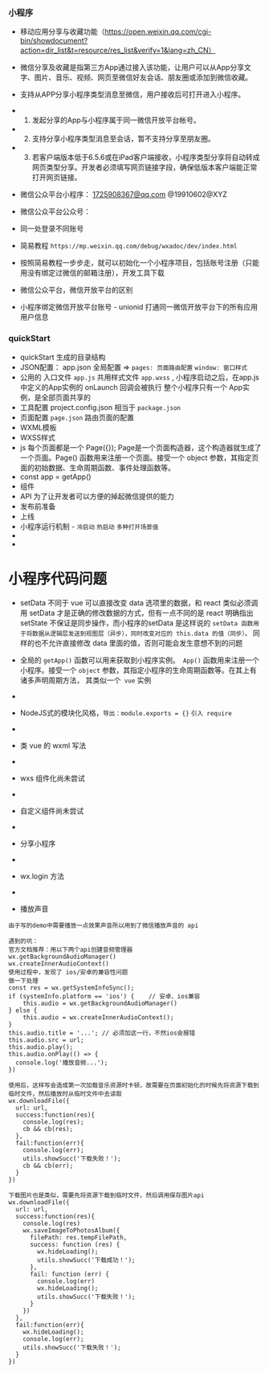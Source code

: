 ### 小程序

- 移动应用分享与收藏功能（https://open.weixin.qq.com/cgi-bin/showdocument?action=dir_list&t=resource/res_list&verify=1&lang=zh_CN）
- 微信分享及收藏是指第三方App通过接入该功能，让用户可以从App分享文字、图片、音乐、视频、网页至微信好友会话、朋友圈或添加到微信收藏。
- 支持从APP分享小程序类型消息至微信，用户接收后可打开进入小程序。
- 1. 发起分享的App与小程序属于同一微信开放平台帐号。
- 2. 支持分享小程序类型消息至会话，暂不支持分享至朋友圈。
- 3. 若客户端版本低于6.5.6或在iPad客户端接收，小程序类型分享将自动转成网页类型分享。开发者必须填写网页链接字段，确保低版本客户端能正常打开网页链接。




- 微信公众平台小程序： 1725908367@qq.com  @19910602@XYZ 
- 微信公众平台公众号：
- 同一处登录不同账号

- 简易教程 `https://mp.weixin.qq.com/debug/wxadoc/dev/index.html`

- 按照简易教程一步步走，就可以初始化一个小程序项目，包括账号注册（只能用没有绑定过微信的邮箱注册），开发工具下载

- 微信公众平台，微信开放平台的区别 

- 小程序绑定微信开放平台账号 - unionid 打通同一微信开放平台下的所有应用用户信息

### quickStart
- quickStart 生成的目录结构
- JSON配置： app.json 全局配置 => `pages: 页面路由配置` `window: 窗口样式`
- 公用的 入口文件 `app.js` 共用样式文件 `app.wxss`  , 小程序启动之后，在app.js中定义的App实例的 onLaunch 回调会被执行 整个小程序只有一个 App实例，是全部页面共享的
- 工具配置 project.config.json 相当于 `package.json`
- 页面配置 `page.json` 路由页面的配置
- WXML模板
- WXSS样式
- js 每个页面都是一个 Page({});  Page是一个页面构造器，这个构造器就生成了一个页面。Page() 函数用来注册一个页面。接受一个 object 参数，其指定页面的初始数据、生命周期函数、事件处理函数等。
- const app = getApp()
- 组件
- API 为了让开发者可以方便的掉起微信提供的能力
- 发布前准备
- 上线
- 小程序运行机制 - `冷启动` `热启动` `多种打开场景值`
- 
- 


# 小程序代码问题
- setData 不同于 vue 可以直接改变 data 选项里的数据，和 react 类似必须调用 setData 才是正确的修改数据的方式，但有一点不同的是 react 明确指出 setState 不保证是同步操作，而小程序的setData 是这样说的 `setData 函数用于将数据从逻辑层发送到视图层（异步），同时改变对应的 this.data 的值（同步）。` 同样的也不允许直接修改 data 里面的值，否则可能会发生意想不到的问题
- 全局的 `getApp()` 函数可以用来获取到小程序实例。` App()` 函数用来注册一个小程序。接受一个 `object` 参数，其指定小程序的生命周期函数等。在其上有诸多声明周期方法， 其类似一个` vue` 实例
- 

- NodeJS式的模块化风格，`导出：module.exports = {}` `引入 require `
- 
- 类 vue 的 wxml 写法 
- 
- wxs 组件化尚未尝试
- 
- 自定义组件尚未尝试
-
- 分享小程序
- 
- wx.login 方法
- 
- 播放声音
```
由于写的demo中需要播放一点效果声音所以用到了微信播放声音的 api

遇到的坑：
官方文档推荐：用以下两个api创建音频管理器
wx.getBackgroundAudioManager()
wx.createInnerAudioContext()
使用过程中，发现了 ios/安卓的兼容性问题
做一下处理
const res = wx.getSystemInfoSync();
if (systemInfo.platform == 'ios') {    // 安卓、ios兼容
    this.audio = wx.getBackgroundAudioManager()
} else {
    this.audio = wx.createInnerAudioContext();
}
this.audio.title = '...'; // 必须加这一行，不然ios会报错
this.audio.src = url;
this.audio.play();
this.audio.onPlay(() => {
  console.log('播放音频...');
})

使用后，这样写会造成第一次加载音乐资源时卡顿，故需要在页面初始化的时候先将资源下载到临时文件，然后播放时从临时文件中去读取
wx.downloadFile({
  url: url,  
  success:function(res){  
    console.log(res);
    cb && cb(res);
  },
  fail:function(err){  
    console.log(err);
    utils.showSucc('下载失败！');
    cb && cb(err);
  }  
})

下载图片也是类似，需要先将资源下载到临时文件，然后调用保存图片api
wx.downloadFile({
  url: url,  
  success:function(res){  
    console.log(res)  
    wx.saveImageToPhotosAlbum({  
      filePath: res.tempFilePath,  
      success: function (res) {  
        wx.hideLoading();
        utils.showSucc('下载成功！');
      },  
      fail: function (err) {  
        console.log(err)  
        wx.hideLoading();
        utils.showSucc('下载失败！');
      }  
    })  
  },
  fail:function(err){  
    wx.hideLoading();
    console.log(err);
    utils.showSucc('下载失败！');
  }  
})
```
















